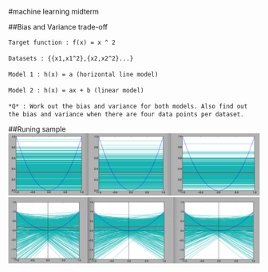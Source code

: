 #machine learning midterm

##Bias and Variance trade-off

    Target function : f(x) = x ^ 2

    Datasets : {{x1,x1^2},{x2,x2^2}...}

    Model 1 : h(x) = a (horizontal line model)

    Model 2 : h(x) = ax + b (linear model)

    *Q* : Work out the bias and variance for both models. Also find out the bias and variance when there are four data points per dataset.

##Runing sample
    ![Result for Model1](sample-result/result-for-model1.png)
    ![Result for Model2](sample-result/result-for-model2.png)


